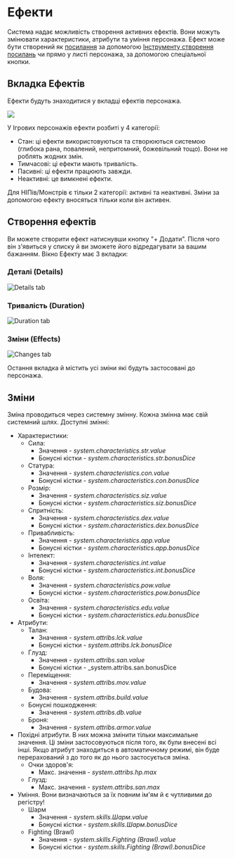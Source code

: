 <!--- This file is auto generated from module/manual/uk/effects.md -->
# Ефекти

Система надає можливість створення активних ефектів.
Вони можуть змінювати характеристики, атрибути та уміння персонажа.
Ефект може бути створений як [посилання](links.md) за допомогою [Інструменту створення посилань](link_creation_window.md) чи прямо у листі персонажа, за допомогою спеціальної кнопки.

## Вкладка Ефектів

Ефекти будуть знаходитися у вкладці ефектів персонажа.

![](../../assets/manual/effects/effects-tab.webp)

У Ігрових персонажів ефекти розбиті у 4 категорії:

- Стан: ці ефекти використовуються та створюються системою (глибока рана, повалений, непритомний, божевільний тощо). Вони не роблять жодних змін.
- Тимчасові: ці ефекти мають тривалість.
- Пасивні: ці ефекти працюють завжди.
- Неактивні: це вимкнені ефекти.

Для НІПів/Монстрів є тільки 2 категорії: активні та неактивні.
Зміни за допомогою ефекту вносяться тільки коли він активен.

## Створення ефектів

Ви можете створити ефект натиснувши кнопку "+ Додати".
Після чого він з'явиться у списку й ви зможете його відредагувати за вашим бажанням.
Вікно Ефекту має 3 вкладки:

### Деталі (Details)

![Details tab](../../assets/manual/effects/details-tab.webp)

### Тривалість (Duration)

![Duration tab](../../assets/manual/effects/duration-tab.webp)

### Зміни (Effects)

![Changes tab](../../assets/manual/effects/changes-tab.webp)

Остання вкладка й містить усі зміни які будуть застосовані до персонажа.

## Зміни

Зміна проводиться через системну змінну.  Кожна змінна має свій системний шлях.
Доступні змінні:

- Характеристики:
  - Сила:
    - Значення - _system.characteristics.str.value_
    - Бонусні кістки - _system.characteristics.str.bonusDice_
  - Статура:
    - Значення - _system.characteristics.con.value_
    - Бонусні кістки - _system.characteristics.con.bonusDice_
  - Розмір:
    - Значення - _system.characteristics.siz.value_
    - Бонусні кістки - _system.characteristics.siz.bonusDice_
  - Спритність:
    - Значення -  _system.characteristics.dex.value_
    - Бонусні кістки - _system.characteristics.dex.bonusDice_
  - Привабливість:
    - Значення - _system.characteristics.app.value_
    - Бонусні кістки - _system.characteristics.app.bonusDice_
  - Інтелект:
    - Значення - _system.characteristics.int.value_
    - Бонусні кістки - _system.characteristics.int.bonusDice_
  - Воля:
    - Значення - _system.characteristics.pow.value_
    - Бонусні кістки - _system.characteristics.pow.bonusDice_
  - Освіта:
    - Значення - _system.characteristics.edu.value_
    - Бонусні кістки - _system.characteristics.edu.bonusDice_
- Атрибути:
  - Талан:
    - Значення - _system.attribs.lck.value_
    - Бонусні кістки - _system.attribs.lck.bonusDice_
  - Глузд:
    - Значення - _system.attribs.san.value_
    - Бонусні кістки - _system.attribs.san.bonusDice
  - Переміщення:
    - Значення - _system.attribs.mov.value_
  - Будова:
    - Значення - _system.attribs.build.value_
  - Бонусні пошкодження:
    - Значення - _system.attribs.db.value_
  - Броня:
    - Значення - _system.attribs.armor.value_
- Похідні атрибути. В них можна змінити тільки максимальне значення. Ці зміни застосовуються після того, як були внесені всі інші. Якщо атрибут знаходиться в автоматичному режимі, він буде перерахований з до того як до нього застосується зміна.
  - Очки здоров'я:
    - Макс. значення - _system.attribs.hp.max_
  - Глузд:
    - Макс. значення - _system.attribs.san.max_
- Уміння. Вони визначаються за їх повним ім'ям й є чутливими до регістру!
  - Шарм
    - Значення - _system.skills.Шарм.value_
    - Бонусні кістки - _system.skills.Шарм.bonusDice_
  - Fighting (Brawl)
    - Значення - _system.skills.Fighting (Brawl).value_
    - Бонусні кістки - _system.skills.Fighting (Brawl).bonusDice_
